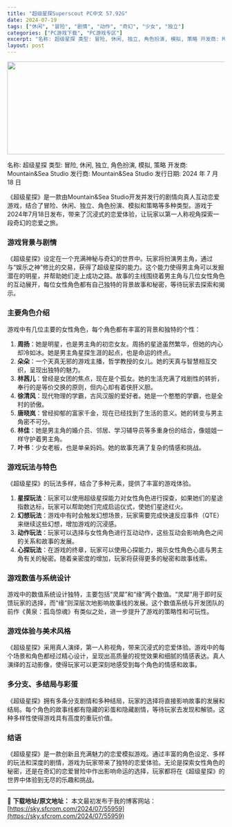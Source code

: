 ```yaml
---
title: "超级星探Superscout PC中文 57.92G"
date: 2024-07-19
tags: ["休闲", "冒险", "剧情", "动作", "奇幻", "少女", "独立"]
categories: ["PC游戏下载", "PC游戏专区"]
excerpt: "名称: 超级星探 类型: 冒险, 休闲, 独立, 角色扮演, 模拟, 策略 开发商: Mountain&amp;Sea Studio 发行商: Mountain&amp;Sea Studio 发行日期: 2024 年 7 月 18 日 《超级星探》是一款由Mountain&amp;Sea Studi&hellip;"
layout: post
---
```


<img class="aligncenter size-full wp-image-55960" src="https://sky.sfcrom.com/wp-content/uploads/2024/07/2024071909262731.webp" alt="" width="660" height="215" />

名称: 超级星探
类型: 冒险, 休闲, 独立, 角色扮演, 模拟, 策略
开发商: Mountain&amp;Sea Studio
发行商: Mountain&amp;Sea Studio
发行日期: 2024 年 7 月 18 日

《超级星探》是一款由Mountain&amp;Sea Studio开发并发行的剧情向真人互动恋爱游戏，结合了冒险、休闲、独立、角色扮演、模拟和策略等多种类型。游戏于2024年7月18日发布，带来了沉浸式的恋爱体验，让玩家以第一人称视角探索一段奇幻的恋爱之旅。
<h3>游戏背景与剧情</h3>
《超级星探》设定在一个充满神秘与奇幻的世界中。玩家将扮演男主角，通过与“娱乐之神”修比的交易，获得了超级星探的能力。这个能力使得男主角可以发掘潜在的明星，并帮助她们走上成功之路。故事的主线围绕着男主角与几位女性角色的互动展开，每位女性角色都有自己独特的背景故事和秘密，等待玩家去探索和揭示。
<h3>主要角色介绍</h3>
游戏中有几位主要的女性角色，每个角色都有丰富的背景和独特的个性：
<ol>
 	<li><strong>周扬</strong>：她是明星，也是男主角的初恋女友。周扬的星途虽然繁华，但她的内心却冷如冰。她是男主角星探生涯的起点，也是命运的终点。</li>
 	<li><strong>朵朵</strong>：一个天真无邪的游戏主播，哲学教授的女儿。她的天真与智慧相互交织，呈现出独特的魅力。</li>
 	<li><strong>林茜儿</strong>：曾经是女团的焦点，现在是个孤女。她的生活充满了戏剧性的转折，奉行的是等价交换的原则，但内心却有着侠肝义胆。</li>
 	<li><strong>徐清风</strong>：现代物理的学霸，古风汉服的爱好者。她是一个憨憨的学霸，也是全村的骄傲。</li>
 	<li><strong>唐晓岚</strong>：曾经抑郁的富家千金，现在已经找到了生活的意义。她的转变与男主角密不可分。</li>
 	<li><strong>林佳</strong>：她是男主角的婚介员、邻居、学习辅导员等多重身份的结合，像姐姐一样守护着男主角。</li>
 	<li><strong>叶书</strong>：少女老板，也是单亲妈妈。她的故事充满了复杂的情感和挑战。</li>
</ol>
<h3>游戏玩法与特色</h3>
《超级星探》的玩法多样，结合了多种元素，提供了丰富的游戏体验。
<ol>
 	<li><strong>星探玩法</strong>：玩家可以使用超级星探能力对女性角色进行探查，如果她们的星途指数达标，玩家可以帮助她们完成启运仪式，使她们星途红火。</li>
 	<li><strong>幻想玩法</strong>：游戏中有时会触发幻想场景，玩家需要完成快速反应事件（QTE）来继续这些幻想，增加游戏的沉浸感。</li>
 	<li><strong>动作玩法</strong>：玩家可以选择与女性角色进行互动动作，这些互动会影响角色之间的关系和故事的发展。</li>
 	<li><strong>心探玩法</strong>：在游戏的终章，玩家可以使用心探能力，揭示女性角色心底与男主角有关的秘密。随着亲密度的增加，玩家将获得更多的秘密和故事线索。</li>
</ol>
<h3>游戏数值与系统设计</h3>
游戏中的数值系统设计独特，主要包括“灵犀”和“缘”两个数值。“灵犀”用于即时反馈玩家的选择，而“缘”则深层次地影响故事线的发展。这个数值系统与开发团队的前作《黄泉：孤岛惊魂》有类似之处，进一步提升了游戏的策略性和可玩性。
<h3>游戏体验与美术风格</h3>
《超级星探》采用真人演绎，第一人称视角，带来沉浸式的恋爱体验。游戏中的每个场景和角色都经过精心设计，呈现出高质量的视觉效果和细腻的情感表达。真人演绎的互动影像，使得玩家可以更深刻地感受到每个角色的情感和故事。
<h3>多分支、多结局与彩蛋</h3>
《超级星探》拥有多条分支剧情和多种结局，玩家的选择将直接影响故事的发展和结局。每个角色的故事线都有隐藏的彩蛋和隐藏剧情，等待玩家去发现和解锁。这种多样性使得游戏具有高度的重玩价值。
<h3>结语</h3>
《超级星探》是一款创新且充满魅力的恋爱模拟游戏。通过丰富的角色设定、多样的玩法和深度的剧情，游戏为玩家带来了独特的恋爱体验。无论是探索女性角色的秘密，还是在奇幻的恋爱冒险中作出影响命运的选择，玩家都将在《超级星探》的世界中体验到无尽的乐趣和挑战。

---
📖 **下载地址/原文地址：** 本文最初发布于我的博客网站：[https://sky.sfcrom.com/2024/07/55959](https://sky.sfcrom.com/2024/07/55959)
